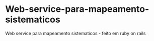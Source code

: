 Web-service-para-mapeamento-sistematicos
========================================

Web service para mapeamento sistematicos - feito em ruby on rails